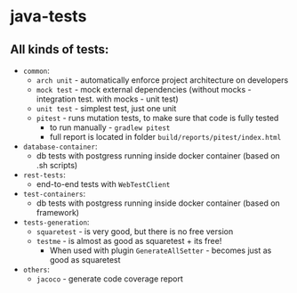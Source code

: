 # java-tests
## All kinds of tests:
* `common`:
    * `arch unit` - automatically enforce project architecture on developers
    * `mock test` - mock external dependencies (without mocks - integration test. with mocks - unit test) 
    * `unit test` - simplest test, just one unit
    * `pitest` - runs mutation tests, to make sure that code is fully tested
        * to run manually - `gradlew pitest`
        * full report is located in folder `build/reports/pitest/index.html`
* `database-container`:
    * db tests with postgress running inside docker container (based on .sh scripts)
* `rest-tests`:
    * end-to-end tests with `WebTestClient`
* `test-containers`:
    * db tests with postgress running inside docker container (based on framework)
* `tests-generation`:
    * `squaretest` - is very good, but there is no free version
    * `testme` - is almost as good as squaretest + its free!
        * When used with plugin `GenerateAllSetter` - becomes just as good as squaretest
* `others`:
    * `jacoco` - generate code coverage report
